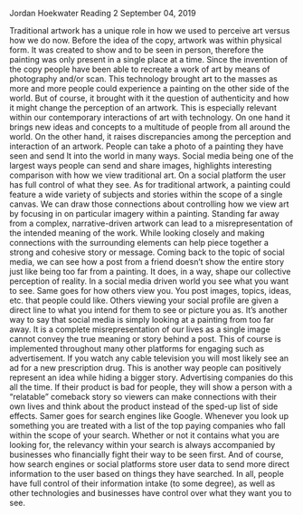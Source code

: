 Jordan Hoekwater
Reading 2
September 04, 2019

Traditional artwork has a unique role in how we used to perceive art versus how we do now. Before the idea of the copy, artwork was within physical form. It was created to show and to be seen in person, therefore the painting was only present in a single place at a time. Since the invention of the copy people have been able to recreate a work of art by means of photography and/or scan. This technology brought art to the masses as more and more people could experience a painting on the other side of the world. But of course, it brought with it the question of authenticity and how it might change the perception of an artwork. This is especially relevant within our contemporary interactions of art with technology. On one hand it brings new ideas and concepts to a multitude of people from all around the world. On the other hand, it raises discrepancies among the perception and interaction of an artwork. People can take a photo of a painting they have seen and send It into the world in many ways. Social media being one of the largest ways people can send and share images, highlights interesting comparison with how we view traditional art. On a social platform the user has full control of what they see. As for traditional artwork, a painting could feature a wide variety of subjects and stories within the scope of a single canvas. We can draw those connections about controlling how we view art by focusing in on particular imagery within a painting. Standing far away from a complex, narrative-driven artwork can lead to a misrepresentation of the intended meaning of the work. While looking closely and making connections with the surrounding elements can help piece together a strong and cohesive story or message. Coming back to the topic of social media, we can see how a post from a friend doesn’t show the entire story just like being too far from a painting. It does, in a way, shape our collective perception of reality. In a social media driven world you see what you want to see. Same goes for how others view you. You post images, topics, ideas, etc. that people could like. Others viewing your social profile are given a direct line to what you intend for them to see or picture you as. It’s another way to say that social media is simply looking at a painting from too far away. It is a complete misrepresentation of our lives as a single image cannot convey the true meaning or story behind a post. This of course is implemented throughout many other platforms for engaging such as advertisement. If you watch any cable television you will most likely see an ad for a new prescription drug. This is another way people can positively represent an idea while hiding a bigger story. Advertising companies do this all the time. If their product is bad for people, they will show a person with a “relatable” comeback story so viewers can make connections with their own lives and think about the product instead of the sped-up list of side effects. Samer goes for search engines like Google. Whenever you look up something you are treated with a list of the top paying companies who fall within the scope of your search. Whether or not it contains what you are looking for, the relevancy within your search is always accompanied by businesses who financially fight their way to be seen first. And of course, how search engines or social platforms store user data to send more direct information to the user based on things they have searched. In all, people have full control of their information intake (to some degree), as well as other technologies and businesses have control over what they want you to see.
	
